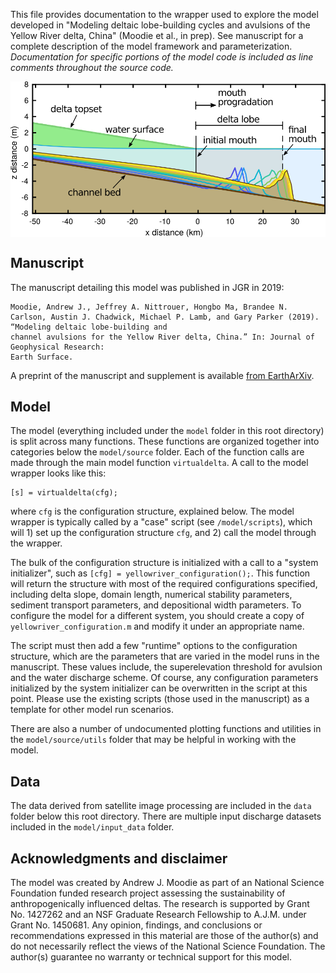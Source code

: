 This file provides documentation to the wrapper used to explore the model develop​ed in "Modeling deltaic lobe-building cycles and avulsions of the Yellow River delta, China" (Moodie et al., in prep). See manuscript for a complete description of the model framework and parameterization. _Documentation for specific portions of the model code is included as line comments throughout the source code._

<img src="./private/demo_lobe.png" alt="Demo image of lobe growth" width="600" align="middle">

## Manuscript
The manuscript detailing this model was published in JGR in 2019:
```
Moodie, Andrew J., Jeffrey A. Nittrouer, Hongbo Ma, Brandee N. Carlson, Austin J. Chadwick, Michael P. Lamb, and Gary Parker (2019). “Modeling deltaic lobe-building and
channel avulsions for the Yellow River delta, China.” In: Journal of Geophysical Research:
Earth Surface.
```

A preprint of the manuscript and supplement is available [from EarthArXiv](https://eartharxiv.org/y62sv/).

## Model
The model (everything included under the `model` folder in this root directory) is split across many functions.
These functions are organized together into categories below the `model/source` folder.
Each of the function calls are made through the main model function `virtualdelta`. 
A call to the model wrapper looks like this:

```
[s] = virtualdelta(cfg);
```

where `cfg` is the configuration structure, explained below.
The model wrapper is typically called by a "case" script (see `/model/scripts`), which will 1) set up the configuration structure `cfg`, and 2) call the model through the wrapper.

The bulk of the configuration structure is initialized with a call to a "system initializer", such as `[cfg] = yellowriver_configuration();`.
This function will return the structure with most of the required configurations specified, including delta slope, domain length, numerical stability parameters, sediment transport parameters, and depositional width parameters. 
To configure the model for a different system, you should create a copy of `yellowriver_configuration.m` and modify it under an appropriate name.

The script must then add a few "runtime" options to the configuration structure, which are the parameters that are varied in the model runs in the manuscript.
These values include, the superelevation threshold for avulsion and the water discharge scheme.
Of course, any configuration parameters initialized by the system initializer can be overwritten in the script at this point.
Please use the existing scripts (those used in the manuscript) as a template for other model run scenarios.

There are also a number of undocumented plotting functions and utilities in the `model/source/utils` folder that may be helpful in working with the model.


## Data
The data derived from satellite image processing are included in the `data` folder below this root directory.
There are multiple input discharge datasets included in the `model/input_data` folder.


## Acknowledgments and disclaimer
The model was created by Andrew J. Moodie as part of an National Science Foundation funded research project assessing the sustainability of anthropogenically influenced deltas.
The research is supported by Grant No. 1427262 and an NSF Graduate Research Fellowship to A.J.M. under Grant No. 1450681.
Any opinion, findings, and conclusions or recommendations expressed in this material are those of the author(s) and do not necessarily reflect the views of the National Science Foundation.
The author(s) guarantee no warranty or technical support for this model.
